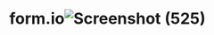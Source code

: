# form.io![Screenshot (525)](https://github.com/Tejal94/form.io/assets/110964730/4ac551af-7990-4d2e-b429-e0f1d856ff6e)
